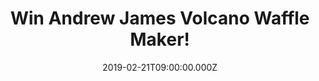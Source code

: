 ---
campaign-uuid: "c-2e7efb2c-6fa0-4adb-87a5-9cb82ecbc0d4"
type: "Preview"
category: "Technology"
date: "2019-02-21T09:00:00.000Z"
end-date: "2019-03-21T23:59:00.000Z"
disable-form: false
is_promoted: false
has_entry_page: true
title: "Win Andrew James Volcano Waffle Maker!"
competition-description: "<p>Waffles for breakfast? YES, please! We are giving away\
  \ an amazing Waffle Maker to be enjoyed by the whole family. We are pretty sure\
  \ you won't want to miss this… Create thick, delicious belgian-style waffles with\
  \ your Andrew James Electric Waffle Maker in 5 minutes without any mess or fuss\
  \ due to the unique volcano-style design. Even though it is a highly innovative\
  \ product, it is still easy to use. Attach the funnel to the top of your machine\
  \ and plug it in. You’ll know when it has reached perfect waffle cooking temperature\
  \ as the green indicator light will switch on.</p>\n<p>Want it? Enter below for\
  \ a chance to win.</p>\n"
hero-header: "Win Andrew James Volcano Waffle Maker!"
terms-confirmation: "N/A"
banner-img: "https://assets.expresslyapp.com/asset-49510b57-a057-4b6b-a420-d8764e9b9bb0.jpg"
logo-left-href: "http://club.expressly.io"
logo-left-image: "https://assets.expresslyapp.com/asset-11df0041-e841-4197-8666-d2d575dc4175.jpg"
logo-left-title: "Expressly Club"
bg-image-hero: "https://assets.expresslyapp.com/asset-950b1cc3-d8c9-45aa-98af-2b06a945458d.jpg"
bg-image-first: "https://assets.expresslyapp.com/asset-43084014-93e4-46d5-b6e6-f416d299c97f.jpg"
section1-content: "<p>Make perfect waffles every time with ease using the handy measuring\
  \ scoop & easy-pour lip. The advanced design means that the waffle mixture is evenly\
  \ distributed. Along with the venting funnel, your waffles are cooked to perfection\
  \ every single time.The funnel attachment can be unclipped from the top and secured\
  \ into its own purpose-created slot under the waffle maker for a slimline, flat\
  \ profile.</p>\n<p>This Waffle-making is easy and fun with the innovative volcano-style\
  \ machine that is perfect for fun with your loved ones. Simply pour your mixture\
  \ into the top of the machine and watch it bubble like a volcano. Enter the draw\
  \ below for a chance to win now!</p>\n"
entry-title: "Win Andrew James Volcano Waffle Maker!"
entry-content: "<p>Enter the draw to win Andrew James Volcano Waffle Maker by entering\
  \ below before 23:59 on 21st of March 2019.</p>\n"
has-winner: false
prize-description: "Andrew James Volcano Waffle Maker."
special-conditions: "Multiple entries are allowed up to one every day.\r\nThis competition\
  \ is also available on: https://aaa.nme.com/competitions/\r\nandrew-james-waffle-maker-giveaway"
country-restrictions:
- "GB"
---